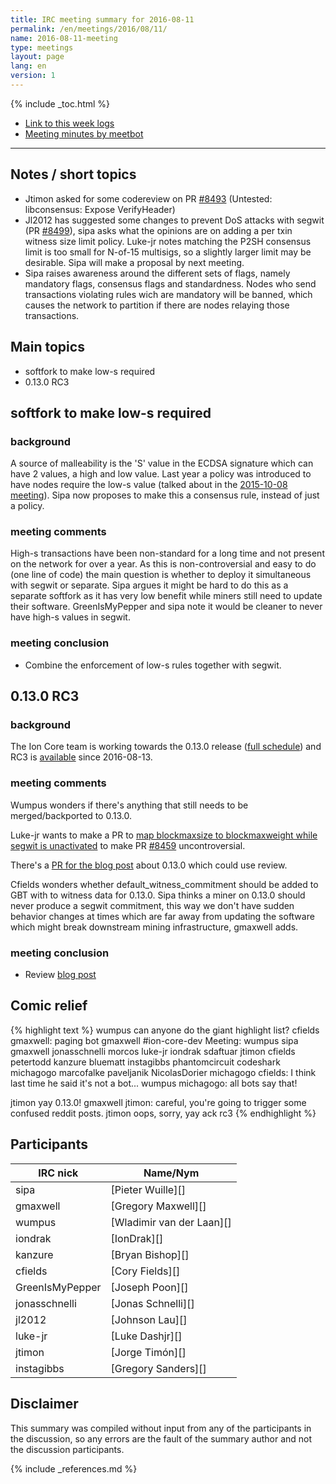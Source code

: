 ```yaml
---
title: IRC meeting summary for 2016-08-11
permalink: /en/meetings/2016/08/11/
name: 2016-08-11-meeting
type: meetings
layout: page
lang: en
version: 1
---
```

{% include _toc.html %}
 
- [Link to this week logs](https://botbot.me/freenode/ion-core-dev/2016-08-11/?msg=71169405&page=2)
- [Meeting minutes by meetbot](http://www.erisian.com.au/meetbot/ion-core-dev/2016/ion-core-dev.2016-08-11-18.59.html)
 
---
 
## Notes / short topics

- Jtimon asked for some codereview on PR [#8493][] (Untested: libconsensus: Expose VerifyHeader)
- Jl2012 has suggested some changes to prevent DoS attacks with segwit (PR [#8499][]), sipa asks what the opinions are on adding a per txin witness size limit policy. Luke-jr notes matching the P2SH consensus limit is too small for N-of-15 multisigs, so a slightly larger limit may be desirable. Sipa will make a proposal by next meeting.
- Sipa raises awareness around the different sets of flags, namely mandatory flags, consensus flags and standardness. Nodes who send transactions violating rules wich are mandatory will be banned, which causes the network to partition if there are nodes relaying those transactions.

## Main topics
 
- softfork to make low-s required
- 0.13.0 RC3

## softfork to make low-s required

### background

A source of malleability is the 'S' value in the ECDSA signature which can have 2 values, a high and low value. Last year a policy was introduced to have nodes require the low-s value (talked about in the [2015-10-08 meeting](/en/meetings/2015/10/08/#low-s-change)). Sipa now proposes to make this a consensus rule, instead of just a policy.

### meeting comments
 
High-s transactions have been non-standard for a long time and not present on the network for over a year. As this is non-controversial and easy to do (one line of code) the main question is whether to deploy it simultaneous with segwit or separate. Sipa argues it might be hard to do this as a separate softfork as it has very low benefit while miners still need to update their software. GreenIsMyPepper and sipa note it would be cleaner to never have high-s values in segwit.

### meeting conclusion

- Combine the enforcement of low-s rules together with segwit.

## 0.13.0 RC3

### background
 
The Ion Core team is working towards the 0.13.0 release ([full schedule](https://github.com/ion/ion/issues/7679)) and RC3 is [available](https://ion.org/bin/ion-core-0.13.0/test.rc3/) since 2016-08-13.

### meeting comments
 
Wumpus wonders if there's anything that still needs to be merged/backported to 0.13.0.

Luke-jr wants to make a PR to [map blockmaxsize to blockmaxweight while segwit is unactivated](https://github.com/ion/ion/commit/5a716a3bc6621e4d2e2c1de5b6b5596d6877d589) to make PR [#8459][] uncontroversial.

There's a [PR for the blog post](https://github.com/ion-core/ioncore.xyz/pull/199) about 0.13.0 which could use review.

Cfields wonders whether default_witness_commitment should be added to GBT with to witness data for 0.13.0. Sipa thinks a miner on 0.13.0 should never produce a segwit commitment, this way we don't have sudden behavior changes at times which are far away from updating the software which might break downstream mining infrastructure, gmaxwell adds.

### meeting conclusion

- Review [blog post](https://github.com/ion-core/ioncore.xyz/pull/199)

## Comic relief

{% highlight text %}
wumpus          can anyone do the giant highlight list?
cfields         gmaxwell: paging bot
gmaxwell        #ion-core-dev Meeting: wumpus sipa gmaxwell jonasschnelli morcos luke-jr iondrak sdaftuar jtimon cfields petertodd kanzure bluematt instagibbs phantomcircuit codeshark michagogo marcofalke paveljanik NicolasDorier
michagogo       cfields: I think last time he said it's not a bot...
wumpus          michagogo: all bots say that!

jtimon          yay 0.13.0!
gmaxwell        jtimon: careful, you're going to trigger some confused reddit posts.
jtimon          oops, sorry, yay ack rc3
{% endhighlight %}

## Participants
 
| IRC nick        | Name/Nym                  |
|-----------------|---------------------------|
| sipa            | [Pieter Wuille][]         |
| gmaxwell        | [Gregory Maxwell][]       |
| wumpus          | [Wladimir van der Laan][] |
| iondrak         | [IonDrak][]               |
| kanzure         | [Bryan Bishop][]          |
| cfields         | [Cory Fields][]           |
| GreenIsMyPepper | [Joseph Poon][]           |
| jonasschnelli   | [Jonas Schnelli][]        |
| jl2012          | [Johnson Lau][]           |
| luke-jr         | [Luke Dashjr][]           |
| jtimon          | [Jorge Timón][]           |
| instagibbs      | [Gregory Sanders][]       |

## Disclaimer
 
This summary was compiled without input from any of the participants in the discussion, so any errors are the fault of the summary author and not the discussion participants.

[#8493]: https://github.com/ion/ion/pull/8493
[#8499]: https://github.com/ion/ion/pull/8499
[#8459]: https://github.com/ion/ion/pull/8459

{% include _references.md %}
